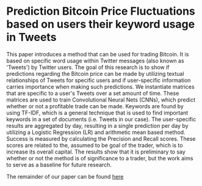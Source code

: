 # Prediction Bitcoin Price Fluctuations based on users their keyword usage in Tweets
This paper introduces a method that can be used for trading Bitcoin. It is based on specific word usage within Twitter messages (also known as 'Tweets') by Twitter users. The goal of this research is to show if predictions regarding the Bitcoin price can be made by utilizing textual relationships of Tweets for specific users and if user-specific information carries importance when making such predictions. We instantiate matrices that are specific to a user's Tweets over a set amount of time. These matrices are used to train Convolutional Neural Nets (CNNs), which predict whether or not a profitable trade can be made. Keywords are found by using TF-IDF, which is a general technique that is used to find important keywords in a set of documents (i.e. Tweets in our case).  The user-specific results are aggregated by day, resulting in a single prediction per day by utilizing a Logistic Regression (LR) and arithmetic mean based method. Success is measured by calculating the Precision and Recall scores. These scores are related to the, assumed to be goal of the trader, which is to increase its overall capital. The results show that it is preliminary to say whether or not the method is of significance to a trader, but the work aims to serve as a baseline for future research.

The remainder of our paper can be found [here](https://github.com/mickvanhulst/twitter_bitcoin_analysis/blob/master/twitter_bitcoin_analysis.pdf)
